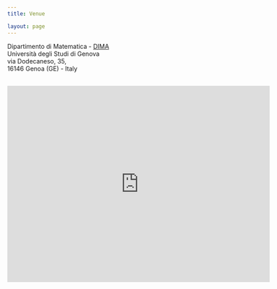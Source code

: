 ```yaml
---
title: Venue 

layout: page
---
```


Dipartimento di Matematica - [DIMA](https://dima.unige.it)  
Università degli Studi di Genova  
via Dodecaneso, 35,  
16146 Genoa (GE) - Italy  

<br> 

<iframe src="https://www.google.com/maps/embed?pb=!1m18!1m12!1m3!1d2850.4558928405568!2d8.969983515771684!3d44.403289911620284!2m3!1f0!2f0!3f0!3m2!1i1024!2i768!4f13.1!3m3!1m2!1s0x12d3430af8b560bd%3A0xffca518652b2929!2sUniversit%C3%A0%20degli%20Studi%20di%20Genova%20-%20Dipartimento%20di%20Matematica!5e0!3m2!1sit!2sit!4v1632984605958!5m2!1sit!2sit" width="600" height="450" style="border:0;" allowfullscreen="" loading="lazy"></iframe>

